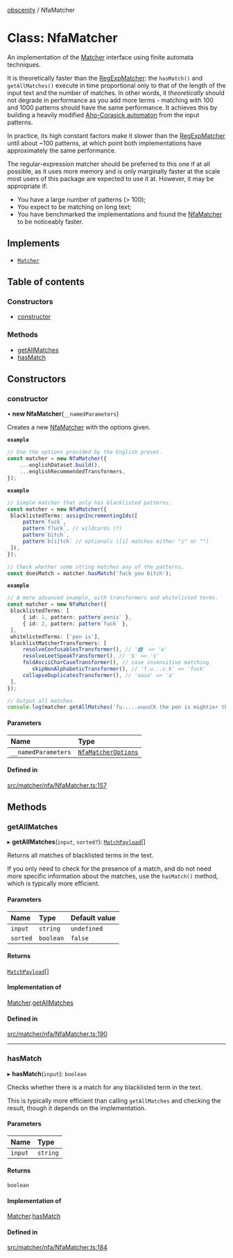 [obscenity](../README.md) / NfaMatcher

# Class: NfaMatcher

An implementation of the [Matcher](../interfaces/Matcher.md) interface using finite automata
techniques.

It is theoretically faster than the [RegExpMatcher](RegExpMatcher.md): the `hasMatch()` and
`getAllMatches()` execute in time proportional only to that of the length of
the input text and the number of matches. In other words, it _theoretically_
should not degrade in performance as you add more terms - matching with 100
and 1000 patterns should have the same performance. It achieves this by
building a heavily modified [Aho-Corasick
automaton](https://en.wikipedia.org/wiki/Aho%E2%80%93Corasick_algorithm) from
the input patterns.

In practice, its high constant factors make it slower than the
[RegExpMatcher](RegExpMatcher.md) until about ~100 patterns, at which point both
implementations have approximately the same performance.

The regular-expression matcher should be preferred to this one if at all
possible, as it uses more memory and is only marginally faster at the scale
most users of this package are expected to use it at. However, it may be
appropriate if:

- You have a large number of patterns (> 100);
- You expect to be matching on long text;
- You have benchmarked the implementations and found the [NfaMatcher](NfaMatcher.md) to be
  noticeably faster.

## Implements

- [`Matcher`](../interfaces/Matcher.md)

## Table of contents

### Constructors

- [constructor](NfaMatcher.md#constructor)

### Methods

- [getAllMatches](NfaMatcher.md#getallmatches)
- [hasMatch](NfaMatcher.md#hasmatch)

## Constructors

### constructor

• **new NfaMatcher**(`__namedParameters`)

Creates a new [NfaMatcher](NfaMatcher.md) with the options given.

**`example`**
```typescript
// Use the options provided by the English preset.
const matcher = new NfaMatcher({
	...englishDataset.build(),
	...englishRecommendedTransformers,
});
```

**`example`**
```typescript
// Simple matcher that only has blacklisted patterns.
const matcher = new NfaMatcher({
 blacklistedTerms: assignIncrementingIds([
     pattern`fuck`,
     pattern`f?uck`, // wildcards (?)
     pattern`bitch`,
     pattern`b[i]tch` // optionals ([i] matches either "i" or "")
 ]),
});

// Check whether some string matches any of the patterns.
const doesMatch = matcher.hasMatch('fuck you bitch');
```

**`example`**
```typescript
// A more advanced example, with transformers and whitelisted terms.
const matcher = new NfaMatcher({
 blacklistedTerms: [
     { id: 1, pattern: pattern`penis` },
     { id: 2, pattern: pattern`fuck` },
 ],
 whitelistedTerms: ['pen is'],
 blacklistMatcherTransformers: [
     resolveConfusablesTransformer(), // '🅰' => 'a'
     resolveLeetSpeakTransformer(), // '$' => 's'
     foldAsciiCharCaseTransformer(), // case insensitive matching
	    skipNonAlphabeticTransformer(), // 'f.u...c.k' => 'fuck'
     collapseDuplicatesTransformer(), // 'aaaa' => 'a'
 ],
});

// Output all matches.
console.log(matcher.getAllMatches('fu.....uuuuCK the pen is mightier than the sword!'));
```

#### Parameters

| Name | Type |
| :------ | :------ |
| `__namedParameters` | [`NfaMatcherOptions`](../interfaces/NfaMatcherOptions.md) |

#### Defined in

[src/matcher/nfa/NfaMatcher.ts:157](https://github.com/jo3-l/obscenity/blob/81e1bc5/src/matcher/nfa/NfaMatcher.ts#L157)

## Methods

### getAllMatches

▸ **getAllMatches**(`input`, `sorted?`): [`MatchPayload`](../interfaces/MatchPayload.md)[]

Returns all matches of blacklisted terms in the text.

If you only need to check for the presence of a match, and do not need
more specific information about the matches, use the `hasMatch()` method,
which is typically more efficient.

#### Parameters

| Name | Type | Default value |
| :------ | :------ | :------ |
| `input` | `string` | `undefined` |
| `sorted` | `boolean` | `false` |

#### Returns

[`MatchPayload`](../interfaces/MatchPayload.md)[]

#### Implementation of

[Matcher](../interfaces/Matcher.md).[getAllMatches](../interfaces/Matcher.md#getallmatches)

#### Defined in

[src/matcher/nfa/NfaMatcher.ts:190](https://github.com/jo3-l/obscenity/blob/81e1bc5/src/matcher/nfa/NfaMatcher.ts#L190)

___

### hasMatch

▸ **hasMatch**(`input`): `boolean`

Checks whether there is a match for any blacklisted term in the text.

This is typically more efficient than calling `getAllMatches` and
checking the result, though it depends on the implementation.

#### Parameters

| Name | Type |
| :------ | :------ |
| `input` | `string` |

#### Returns

`boolean`

#### Implementation of

[Matcher](../interfaces/Matcher.md).[hasMatch](../interfaces/Matcher.md#hasmatch)

#### Defined in

[src/matcher/nfa/NfaMatcher.ts:184](https://github.com/jo3-l/obscenity/blob/81e1bc5/src/matcher/nfa/NfaMatcher.ts#L184)
